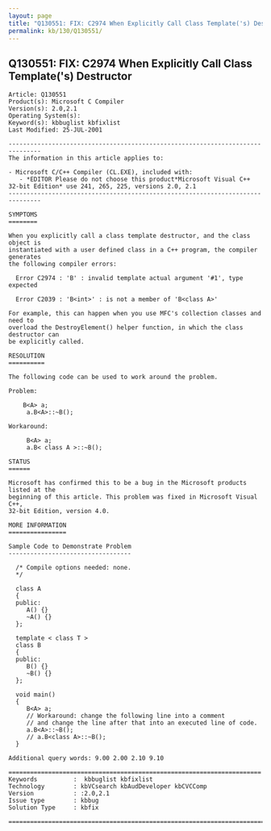 ```yaml
---
layout: page
title: "Q130551: FIX: C2974 When Explicitly Call Class Template('s) Destructor"
permalink: kb/130/Q130551/
---
```


## Q130551: FIX: C2974 When Explicitly Call Class Template('s) Destructor

	Article: Q130551
	Product(s): Microsoft C Compiler
	Version(s): 2.0,2.1
	Operating System(s): 
	Keyword(s): kbbuglist kbfixlist
	Last Modified: 25-JUL-2001
	
	-------------------------------------------------------------------------------
	The information in this article applies to:
	
	- Microsoft C/C++ Compiler (CL.EXE), included with:
	   - *EDITOR Please do not choose this product*Microsoft Visual C++ 32-bit Edition* use 241, 265, 225, versions 2.0, 2.1 
	-------------------------------------------------------------------------------
	
	SYMPTOMS
	========
	
	When you explicitly call a class template destructor, and the class object is
	instantiated with a user defined class in a C++ program, the compiler generates
	the following compiler errors:
	
	  Error C2974 : 'B' : invalid template actual argument '#1', type expected
	
	  Error C2039 : 'B<int>' : is not a member of 'B<class A>'
	
	For example, this can happen when you use MFC's collection classes and need to
	overload the DestroyElement() helper function, in which the class destructor can
	be explicitly called.
	
	RESOLUTION
	==========
	
	The following code can be used to work around the problem.
	
	Problem:
	
	    B<A> a;
	     a.B<A>::~B();
	
	Workaround:
	
	     B<A> a;
	     a.B< class A >::~B();
	
	STATUS
	======
	
	Microsoft has confirmed this to be a bug in the Microsoft products listed at the
	beginning of this article. This problem was fixed in Microsoft Visual C++,
	32-bit Edition, version 4.0.
	
	MORE INFORMATION
	================
	
	Sample Code to Demonstrate Problem
	----------------------------------
	
	  /* Compile options needed: none.
	  */ 
	
	  class A
	  {
	  public:
	     A() {}
	     ~A() {}
	  };
	
	  template < class T >
	  class B
	  {
	  public:
	     B() {}
	     ~B() {}
	  };
	
	  void main()
	  {
	     B<A> a;
	     // Workaround: change the following line into a comment
	     // and change the line after that into an executed line of code.
	     a.B<A>::~B();
	     // a.B<class A>::~B();
	  }
	
	Additional query words: 9.00 2.00 2.10 9.10
	
	======================================================================
	Keywords          :  kbbuglist kbfixlist
	Technology        : kbVCsearch kbAudDeveloper kbCVCComp
	Version           : :2.0,2.1
	Issue type        : kbbug
	Solution Type     : kbfix
	
	=============================================================================
	

